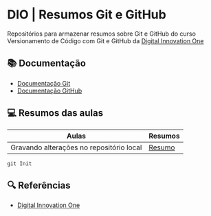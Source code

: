 
# DIO | Resumos Git e GitHub

Repositórios para armazenar resumos sobre Git e GitHub do curso Versionamento de Código com Git e GitHub da [Digital Innovation One](https://www.dio.me/)

## 📚 Documentação
- [Documentação Git](https://git-scm.com/doc)
- [Documentação GitHub](https://docs.github.com/)

## 💻 Resumos das aulas
| Aulas | Resumos |
|------|----------|
|Gravando alterações no repositório local | [Resumo]() |

```
git Init 
```
## 🔍 Referências
- [Digital Innovation One]()
